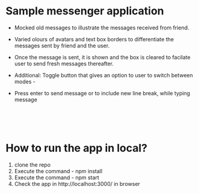 # Sample messenger application ##

* Mocked old messages to illustrate the messages received from friend. 
* Varied olours of avatars and text box borders to differentiate the messages sent by friend and the user.
* Once the message is sent, it is shown and the box is cleared to facilate user to send fresh messages thereafter.

* Additional: Toggle button that gives an option to user to switch between modes - 
* Press enter to send message or to include new line break, while typing message 

\
&nbsp;
\
&nbsp;

# How to run the app in local?

1. clone the repo
2. Execute the command - npm install
3. Execute the command - npm start
4. Check the app in http://localhost:3000/ in browser
